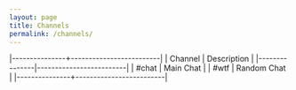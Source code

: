 ```yaml
---
layout: page
title: Channels
permalink: /channels/
---
```


|---------------+-------------------------|
|    Channel    |         Description     |
|---------------|-------------------------|
|    #chat      |  Main Chat              |
|    #wtf       |  Random Chat            |
|---------------+-------------------------|
